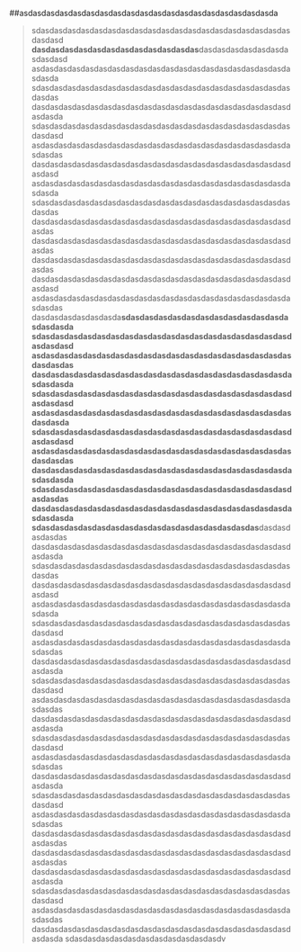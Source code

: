 ##asdasdasdasdasdasdasdasdasdasdasdasdasdasdasdasdasdasdasda
> sdasdasdasdasdasdasdasdasdasdasdasdasdasdasdasdasdasdasdasdasdasd
**dasdasdasdasdasdasdasdasdasdasdasdas**dasdasdasdasdasdasdasdasdasd
asdasdasdasdasdasdasdasdasdasdasdasdasdasdasdasdasdasdasdasdasda
sdasdasdasdasdasdasdasdasdasdasdasdasdasdasdasdasdasdasdasdasdas
dasdasdasdasdasdasdasdasdasdasdasdasdasdasdasdasdasdasdasdasdasda
sdasdasdasdasdasdasdasdasdasdasdasdasdasdasdasdasdasdasdasdasdasd
asdasdasdasdasdasdasdasdasdasdasdasdasdasdasdasdasdasdasdasdasdas
dasdasdasdasdasdasdasdasdasdasdasdasdasdasdasdasdasdasdasdasdasd
asdasdasdasdasdasdasdasdasdasdasdasdasdasdasdasdasdasdasdasdasda
sdasdasdasdasdasdasdasdasdasdasdasdasdasdasdasdasdasdasdasdasdas
dasdasdasdasdasdasdasdasdasdasdasdasdasdasdasdasdasdasdasdasdas
dasdasdasdasdasdasdasdasdasdasdasdasdasdasdasdasdasdasdasdasdas
dasdasdasdasdasdasdasdasdasdasdasdasdasdasdasdasdasdasdasdasdas
dasdasdasdasdasdasdasdasdasdasdasdasdasdasdasdasdasdasdasdasdasd
asdasdasdasdasdasdasdasdasdasdasdasdasdasdasdasdasdasdasdasdasdas
dasdasdasdasdasdasda**sdasdasdasdasdasdasdasdasdasdasdasdasdasdasda
sdasdasdasdasdasdasdasdasdasdasdasdasdasdasdasdasdasdasdasdasdasd
asdasdasdasdasdasdasdasdasdasdasdasdasdasdasdasdasdasdasdasdasdas
dasdasdasdasdasdasdasdasdasdasdasdasdasdasdasdasdasdasdasdasdasda
sdasdasdasdasdasdasdasdasdasdasdasdasdasdasdasdasdasdasdasdasdasd
asdasdasdasdasdasdasdasdasdasdasdasdasdasdasdasdasdasdasdasdasda
sdasdasdasdasdasdasdasdasdasdasdasdasdasdasdasdasdasdasdasdasdasd
asdasdasdasdasdasdasdasdasdasdasdasdasdasdasdasdasdasdasdasdasdas
dasdasdasdasdasdasdasdasdasdasdasdasdasdasdasdasdasdasdasdasdasda
sdasdasdasdasdasdasdasdasdasdasdasdasdasdasdasdasdasdasdasdasdas
dasdasdasdasdasdasdasdasdasdasdasdasdasdasdasdasdasdasdasdasdasda
sdasdasdasdasdasdasdasdasdasdasdasdasdasdasdasdas**dasdasdasdasdas
dasdasdasdasdasdasdasdasdasdasdasdasdasdasdasdasdasdasdasdasdasda
sdasdasdasdasdasdasdasdasdasdasdasdasdasdasdasdasdasdasdasdasdas
dasdasdasdasdasdasdasdasdasdasdasdasdasdasdasdasdasdasdasdasdasd
asdasdasdasdasdasdasdasdasdasdasdasdasdasdasdasdasdasdasdasdasda
sdasdasdasdasdasdasdasdasdasdasdasdasdasdasdasdasdasdasdasdasdasd
asdasdasdasdasdasdasdasdasdasdasdasdasdasdasdasdasdasdasdasdasdas
dasdasdasdasdasdasdasdasdasdasdasdasdasdasdasdasdasdasdasdasdasda
sdasdasdasdasdasdasdasdasdasdasdasdasdasdasdasdasdasdasdasdasdasd
asdasdasdasdasdasdasdasdasdasdasdasdasdasdasdasdasdasdasdasdasdas
dasdasdasdasdasdasdasdasdasdasdasdasdasdasdasdasdasdasdasdasdasda
sdasdasdasdasdasdasdasdasdasdasdasdasdasdasdasdasdasdasdasdasdasd
asdasdasdasdasdasdasdasdasdasdasdasdasdasdasdasdasdasdasdasdasdas
dasdasdasdasdasdasdasdasdasdasdasdasdasdasdasdasdasdasdasdasdasda
sdasdasdasdasdasdasdasdasdasdasdasdasdasdasdasdasdasdasdasdasdasd
asdasdasdasdasdasdasdasdasdasdasdasdasdasdasdasdasdasdasdasdasdas
dasdasdasdasdasdasdasdasdasdasdasdasdasdasdasdasdasdasdasdasdasdas
dasdasdasdasdasdasdasdasdasdasdasdasdasdasdasdasdasdasdasdasdasdas
dasdasdasdasdasdasdasdasdasdasdasdasdasdasdasdasdasdasdasdasdasda
sdasdasdasdasdasdasdasdasdasdasdasdasdasdasdasdasdasdasdasdasdasd
asdasdasdasdasdasdasdasdasdasdasdasdasdasdasdasdasdasdasdasdasdas
dasdasdasdasdasdasdasdasdasdasdasdasdasdasdasdasdasdasdasdasdasda
sdasdasdasdasdasdasdasdasdasdasdasdv